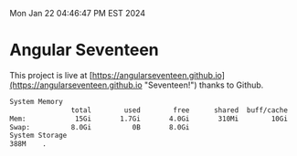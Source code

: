 Mon Jan 22 04:46:47 PM EST 2024

# Angular Seventeen


This project is live at [https://angularseventeen.github.io](https://angularseventeen.github.io "Seventeen!") thanks to Github.

```bash
System Memory
               total        used        free      shared  buff/cache   available
Mem:            15Gi       1.7Gi       4.0Gi       310Mi        10Gi        13Gi
Swap:          8.0Gi          0B       8.0Gi
System Storage
388M	.
```
```bash
